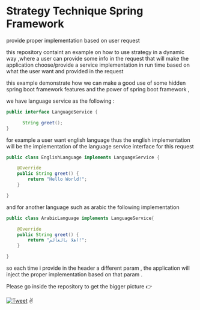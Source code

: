 # Strategy Technique Spring Framework 

provide proper implementation based on user request 


this repository containt an example on how to use strategy in a dynamic way ,where a user can  provide some info in the request that will make the application choose/provide a service implementation in run time  based on what the user want and provided in the request

this example demonstrate how we can make a good use of some hidden spring boot framework features and the power of spring boot framework ,

we have language service as the following :

```java
public interface LanguageService {

      String greet();
}
```


for example a user want english language thus the english implementation will be the implementation of the language service  interface for this request 

```java
public class EnglishLanguage implements LanguageService {

	@Override
	public String greet() {
		return "Hello World!";
	}

}
```
and for another language such as arabic the following implementation 

```java
public class ArabicLanguage implements LanguageService{

	@Override
	public String greet() {
		return "اهلا بالعالم!";
	}

}
```
so each time i provide in the header a different param , the application will inject the proper implementation based on that param .

Please go inside the repository to get the bigger picture :point_right:

[![Tweet](https://img.shields.io/twitter/url/http/shields.io.svg?style=social)](https://twitter.com/intent/tweet)  :v:

